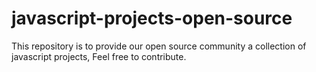 # javascript-projects-open-source
This repository is to provide our open source community a collection of javascript projects, Feel free to contribute.
